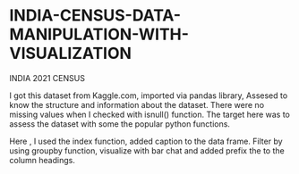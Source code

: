# INDIA-CENSUS-DATA-MANIPULATION-WITH-VISUALIZATION

INDIA 2021 CENSUS



I got this dataset from Kaggle.com, imported via pandas library, Assesed to know the structure and information about the dataset. There were no missing values when I checked with isnull() function. The target here was to assess the dataset with some the popular python functions. 


Here , I used the index function, added caption to the data frame. Filter by using groupby function, visualize with bar chat and  added prefix the to the  column headings.

